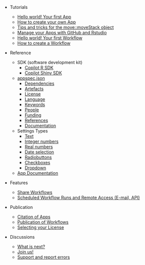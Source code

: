 - Tutorials
  - [Hello world! Your first App](hello_world_app.md)
  - [How to create your own App](create_app.md)
  - [Tips and tricks for the move::moveStack object](move_object_tips.md)
  - [Manage your Apps with GitHub and Rstudio](manage_app_github.md)
  - [Hello world! Your first Workflow](hello_world_workflow.md)
  - [How to create a Workflow](create_workflow.md)

- Reference
  - SDK (software development kit)
    - [Copilot R SDK](copilot-r-sdk.md)
    - [Copilot Shiny SDK](copilot-shiny-sdk.md)
  - [appspec.json](appspec.md)
    - [Dependencies](appspec.md#Dependencies)
    - [Artefacts](appspec.md#Artefacts)
    - [License](appspec.md#License)
    - [Language](appspec.md#Language)
    - [Keywords](appspec.md#Keywords)
    - [People](appspec.md#People)
    - [Funding](appspec.md#Funding)
    - [References](appspec.md#References)
    - [Documentation](appspec.md#Documentation)
  - Settings Types
    - [Text](string.md)
    - [Integer numbers](integer.md)
	- [Real numbers](double.md)
    - [Date selection](timestamp.md)
    - [Radiobuttons](radiobuttons.md)
    - [Checkboxes](checkbox.md)
    - [Dropdown](dropdown.md)
  - [App Documentation](files/README_template.md)

- Features
  - [Share Workflows](share_workflow.md)
  - [Scheduled Workflow Runs and Remote Access (E-mail, API)](scheduled_runs.md)

- Publication
  - [Citation of Apps](cite_app.md)
  - [Publication of Workflows](publish_workflow.md)
  - [Selecting your License](license.md)

- Discussions
  - [What is next?](whatsnext.md)
  - [Join us!](reachout.md)
  - [Support and report errors](support.md)
